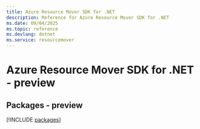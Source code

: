 ```yaml
---
title: Azure Resource Mover SDK for .NET
description: Reference for Azure Resource Mover SDK for .NET
ms.date: 09/04/2025
ms.topic: reference
ms.devlang: dotnet
ms.service: resourcemover
---
```

# Azure Resource Mover SDK for .NET - preview
## Packages - preview
[!INCLUDE [packages](resource-mover-index.md)]